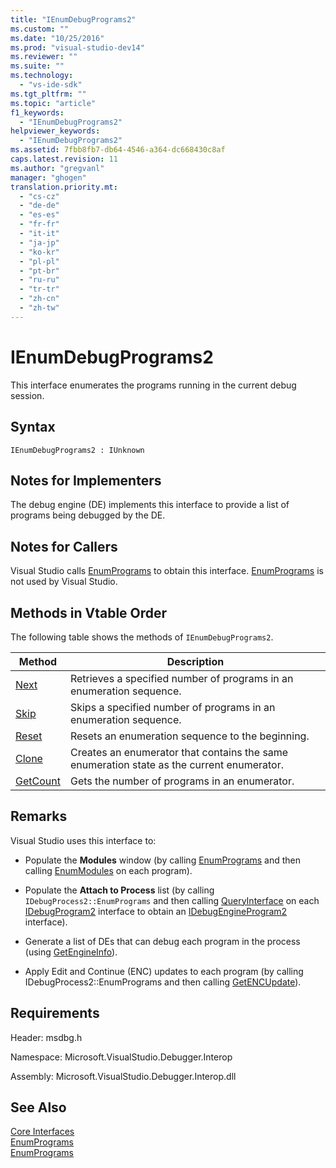 ```yaml
---
title: "IEnumDebugPrograms2"
ms.custom: ""
ms.date: "10/25/2016"
ms.prod: "visual-studio-dev14"
ms.reviewer: ""
ms.suite: ""
ms.technology: 
  - "vs-ide-sdk"
ms.tgt_pltfrm: ""
ms.topic: "article"
f1_keywords: 
  - "IEnumDebugPrograms2"
helpviewer_keywords: 
  - "IEnumDebugPrograms2"
ms.assetid: 7fbb8fb7-db64-4546-a364-dc668430c8af
caps.latest.revision: 11
ms.author: "gregvanl"
manager: "ghogen"
translation.priority.mt: 
  - "cs-cz"
  - "de-de"
  - "es-es"
  - "fr-fr"
  - "it-it"
  - "ja-jp"
  - "ko-kr"
  - "pl-pl"
  - "pt-br"
  - "ru-ru"
  - "tr-tr"
  - "zh-cn"
  - "zh-tw"
---
```

# IEnumDebugPrograms2
This interface enumerates the programs running in the current debug session.  
  
## Syntax  
  
```  
IEnumDebugPrograms2 : IUnknown  
```  
  
## Notes for Implementers  
 The debug engine (DE) implements this interface to provide a list of programs being debugged by the DE.  
  
## Notes for Callers  
 Visual Studio calls [EnumPrograms](../extensibility-debugger-reference/idebugprocess2--enumprograms.md) to obtain this interface. [EnumPrograms](../extensibility-debugger-reference/idebugengine2--enumprograms.md) is not used by Visual Studio.  
  
## Methods in Vtable Order  
 The following table shows the methods of `IEnumDebugPrograms2`.  
  
|Method|Description|  
|------------|-----------------|  
|[Next](../extensibility-debugger-reference/ienumdebugprograms2--next.md)|Retrieves a specified number of programs in an enumeration sequence.|  
|[Skip](../extensibility-debugger-reference/ienumdebugprograms2--skip.md)|Skips a specified number of programs in an enumeration sequence.|  
|[Reset](../extensibility-debugger-reference/ienumdebugprograms2--reset.md)|Resets an enumeration sequence to the beginning.|  
|[Clone](../extensibility-debugger-reference/ienumdebugprograms2--clone.md)|Creates an enumerator that contains the same enumeration state as the current enumerator.|  
|[GetCount](../extensibility-debugger-reference/ienumdebugprograms2--getcount.md)|Gets the number of programs in an enumerator.|  
  
## Remarks  
 Visual Studio uses this interface to:  
  
-   Populate the **Modules** window (by calling [EnumPrograms](../extensibility-debugger-reference/idebugprocess2--enumprograms.md) and then calling [EnumModules](../extensibility-debugger-reference/idebugprogram2--enummodules.md) on each program).  
  
-   Populate the **Attach to Process** list (by calling `IDebugProcess2::EnumPrograms` and then calling [QueryInterface](../Topic/QueryInterface.md) on each [IDebugProgram2](../extensibility-debugger-reference/idebugprogram2.md) interface to obtain an [IDebugEngineProgram2](../extensibility-debugger-reference/idebugengineprogram2.md) interface).  
  
-   Generate a list of DEs that can debug each program in the process (using [GetEngineInfo](../extensibility-debugger-reference/idebugprogram2--getengineinfo.md)).  
  
-   Apply Edit and Continue (ENC) updates to each program (by calling IDebugProcess2::EnumPrograms and then calling [GetENCUpdate](../extensibility-debugger-reference/idebugprogram2--getencupdate.md)).  
  
## Requirements  
 Header: msdbg.h  
  
 Namespace: Microsoft.VisualStudio.Debugger.Interop  
  
 Assembly: Microsoft.VisualStudio.Debugger.Interop.dll  
  
## See Also  
 [Core Interfaces](../extensibility-debugger-reference/core-interfaces.md)   
 [EnumPrograms](../extensibility-debugger-reference/idebugengine2--enumprograms.md)   
 [EnumPrograms](../extensibility-debugger-reference/idebugprocess2--enumprograms.md)